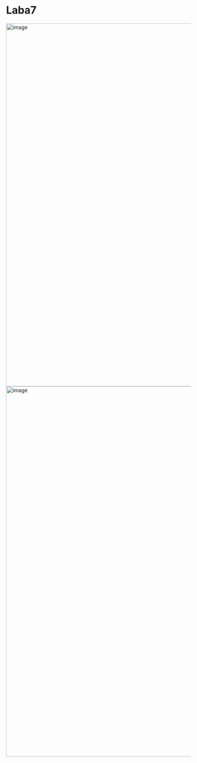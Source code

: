 # Laba7
<img width="988" alt="image" src="https://github.com/Alohhhis/Laba7/assets/113637724/3de44001-eda3-486f-b120-7cfec164e5bd">
<img width="1008" alt="image" src="https://github.com/Alohhhis/Laba7/assets/113637724/4ad9384c-3b8c-441a-a4b4-5242d9802929">

